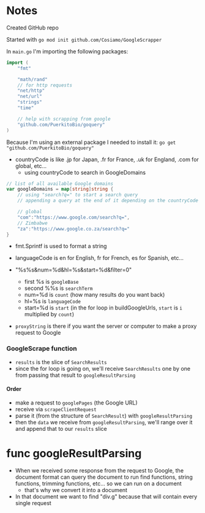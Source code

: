 # Notes
Created GitHub repo

Started with `go mod init github.com/Cosiamo/GoogleScrapper`

In `main.go` I'm importing the following packages:
```go
import (
	"fmt"

	"math/rand"
	// for http requests
	"net/http"
	"net/url"
	"strings"
	"time"

	// help with scrapping from google
	"github.com/PuerkitoBio/goquery"
)
```

Because I'm using an external package I needed to install it: `go get "github.com/PuerkitoBio/goquery"`

- countryCode is like .jp for Japan, .fr for France, .uk for England, .com for global, etc...
	- using countryCode to search in GoogleDomains
```go
// list of all available Google domains
var googleDomains = map[string]string {
	// using "search?q=" to start a search query
	// appending a query at the end of it depending on the countryCode

	// global
	"com":"https://www.google.com/search?q=",
	// Zimbabwe
	"za":"https://www.google.co.za/search?q="
}
```

- fmt.Sprintf is used to format a string

- languageCode is en for English, fr for French, es for Spanish, etc...

- "%s%s&num=%d&hl=%s&start=%d&filter=0"
	- first %s is `googleBase`
	- second %%s is `searchTerm`
	- num=%d is `count` (how many results do you want back)
	- hl=%s is `languageCode`
	- start=%d is `start` (in the for loop in buildGoogleUrls, `start` is `i` multiplied by `count`)

- `proxyString` is there if you want the server or computer to make a proxy request to Google

### GoogleScrape function
- `results` is the slice of `SearchResults`
- since the for loop is going on, we'll receive `SearchResults` one by one from passing that result to `googleResultParsing`
#### Order
- make a request to `googlePages` (the Google URL) 
- receive via `scrapeClientRequest`
- parse it (from the structure of `SearchResult`) with `googleResultParsing`
- then the `data` we receive from `googleResultParsing`, we'll range over it and append that to our `results` slice


# func googleResultParsing
- When we received some response from the request to Google, the document format can query the document to run find functions, string functions, trimming functions, etc... so we can run on a document
	- that's why we convert it into a document
- In that document we want to find "div.g" because that will contain every single request